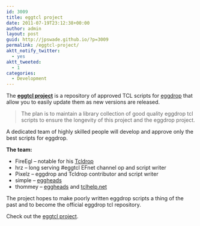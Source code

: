 ```yaml
---
id: 3009
title: eggtcl project
date: 2011-07-19T23:12:38+00:00
author: admin
layout: post
guid: http://jpswade.github.io/?p=3009
permalink: /eggtcl-project/
aktt_notify_twitter:
  - yes
aktt_tweeted:
  - 1
categories:
  - Development
---
```

<p class="lead">
  The <a href="http://eggtcl.github.io/"><strong>eggtcl project</strong></a> is a repository of approved TCL scripts for <a href="http://www.eggdrop.org/">eggdrop</a> that allow you to easily update them as new versions are released.
</p>

> The plan is to maintain a library collection of good quality eggdrop tcl scripts to ensure the longevity of this project and the eggdrop project.

<!--more-->A dedicated team of highly skilled people will develop and approve only the best scripts for eggdrop.

**The team:**

  * FireEgl &#8211; notable for his [Tcldrop](http://www.tcldrop.us/)
  * hrz &#8211; long serving #eggtcl EFnet channel op and script writer
  * Pixelz &#8211; eggdrop and Tcldrop contributor and script writer
  * simple &#8211; [eggheads](http://www.eggheads.org/)
  * thommey &#8211; [eggheads](http://www.eggheads.org/) and [tclhelp.net](http://www.tclhelp.net/)

The project hopes to make poorly written eggdrop scripts a thing of the past and to become the official eggdrop tcl repository.

Check out the [eggtcl project](http://eggtcl.github.io/).